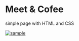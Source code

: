 # Meet & Cofee


simple page with HTML and CSS

<a href="https://danielecn.github.io/meet-and-cofee/"><img src="https://i.ibb.co/mTc02Nq/sample.png" alt="sample" border="0" /></a>
